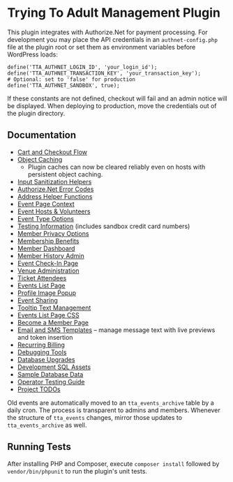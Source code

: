 # Trying To Adult Management Plugin

This plugin integrates with Authorize.Net for payment processing. For development you may place the API credentials in an `authnet-config.php` file at the plugin root or set them as environment variables before WordPress loads:

```
define('TTA_AUTHNET_LOGIN_ID', 'your_login_id');
define('TTA_AUTHNET_TRANSACTION_KEY', 'your_transaction_key');
# Optional: set to 'false' for production
define('TTA_AUTHNET_SANDBOX', true);
```
If these constants are not defined, checkout will fail and an admin notice will be displayed. When deploying to production, move the credentials out of the plugin directory.

## Documentation

- [Cart and Checkout Flow](docs/CartFlow.md)
- [Object Caching](docs/ObjectCaching.md)
  - Plugin caches can now be cleared reliably even on hosts with persistent object caching.
- [Input Sanitization Helpers](docs/InputSanitization.md)
- [Authorize.Net Error Codes](docs/AuthorizeNetErrors.md)
- [Address Helper Functions](docs/AddressHelpers.md)
- [Event Page Context](docs/EventPage.md)
- [Event Hosts & Volunteers](docs/EventPage.md#event-hosts-and-volunteers)
- [Event Type Options](docs/EventTypes.md)
- [Testing Information](docs/TestingInformation.md) (includes sandbox credit card numbers)
- [Member Privacy Options](docs/MemberPrivacy.md)
- [Membership Benefits](docs/MembershipBenefits.md)
- [Member Dashboard](docs/MemberDashboard.md)
- [Member History Admin](docs/MemberHistoryAdmin.md)
- [Event Check-In Page](docs/EventCheckInAdmin.md)
- [Venue Administration](docs/VenuesAdmin.md)
- [Ticket Attendees](docs/TicketAttendees.md)
- [Events List Page](docs/EventsListPage.md)
- [Profile Image Popup](docs/ProfilePopup.md)
- [Event Sharing](docs/EventShare.md)
- [Tooltip Text Management](docs/TooltipText.md)
- [Events List Page CSS](assets/css/frontend/events-list.css)
- [Become a Member Page](docs/BecomeMemberPage.md)
- [Email and SMS Templates](docs/EmailSMS.md) – manage message text with live previews and token insertion
- [Recurring Billing](docs/RecurringBilling.md)
- [Debugging Tools](docs/Debugging.md)
- [Database Upgrades](docs/DevelopmentSQL.md#automatic-upgrades)
- [Development SQL Assets](docs/DevelopmentSQL.md)
- [Sample Database Data](docs/SampleData.md)
- [Operator Testing Guide](docs/OperatorTestingGuide.md)
- [Project TODOs](TODO.md)

Old events are automatically moved to an `tta_events_archive` table by a daily cron. The process is transparent to admins and members.
Whenever the structure of `tta_events` changes, mirror those updates to `tta_events_archive` as well.

## Running Tests

After installing PHP and Composer, execute `composer install` followed by
`vendor/bin/phpunit` to run the plugin's unit tests.
